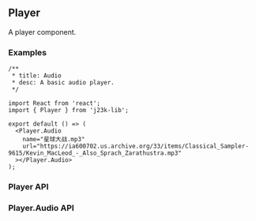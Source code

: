 ## Player

A player component.

### Examples

```tsx
/**
 * title: Audio
 * desc: A basic audio player.
 */

import React from 'react';
import { Player } from 'j23k-lib';

export default () => (
  <Player.Audio
    name="星球大战.mp3"
    url="https://ia600702.us.archive.org/33/items/Classical_Sampler-9615/Kevin_MacLeod_-_Also_Sprach_Zarathustra.mp3"
  ></Player.Audio>
);
```

### Player API

<API hideTitle></API>

### Player.Audio API

<API src="./audio.tsx" hideTitle></API>
